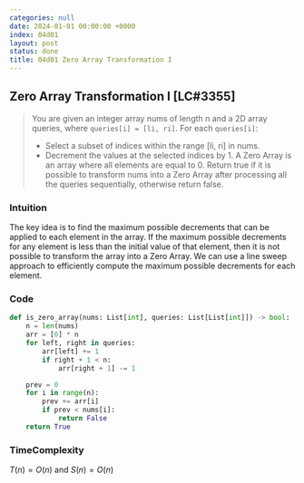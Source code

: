 ```yaml
---
categories: null
date: 2024-01-01 00:00:00 +0000
index: 04d01
layout: post
status: done
title: 04d01 Zero Array Transformation I
---
```



## Zero Array Transformation I [LC#3355]
> You are given an integer array nums of length n and a 2D array queries, where `queries[i] = [li, ri]`. For each `queries[i]`:
> - Select a subset of indices within the range [li, ri] in nums.
> - Decrement the values at the selected indices by 1.
> A Zero Array is an array where all elements are equal to 0. Return true if it is possible to transform nums into a Zero Array after processing all the queries sequentially, otherwise return false.

### Intuition
The key idea is to find the maximum possible decrements that can be applied to each element in the array. If the maximum possible decrements for any element is less than the initial value of that element, then it is not possible to transform the array into a Zero Array. We can use a line sweep approach to efficiently compute the maximum possible decrements for each element.

### Code
```python
def is_zero_array(nums: List[int], queries: List[List[int]]) -> bool:
    n = len(nums)
    arr = [0] * n
    for left, right in queries:
        arr[left] += 1
        if right + 1 < n:
            arr[right + 1] -= 1

    prev = 0
    for i in range(n):
        prev += arr[i]
        if prev < nums[i]:
            return False
    return True
```

### TimeComplexity
$T(n) = O(n)$ and $S(n) = O(n)$